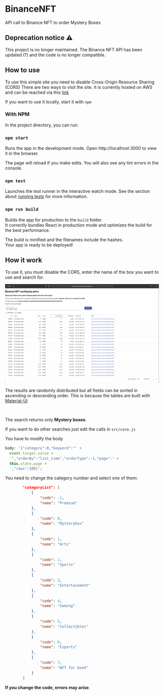 # BinanceNFT

API call to Binance NFT to order Mystery Boxes

## Deprecation notice ⚠️

This project is no longer maintained. The Binance NFT API has been updated (?) and the code is no longer compatible.

## How to use

To use this simple site you need to disable Cross-Origin Resource Sharing (CORS)
There are two ways to visit the site. It is currently hosted on AWS and can be reached via this <a href="https://main.d2r9mmbhw2cevi.amplifyapp.com" target="_blank"> link </a>

If you want to use it locally, start it with `npm`

### With NPM

In the project directory, you can run:

### `npm start`

Runs the app in the development mode.
Open http://localhost:3000 to view it in the browser.

The page will reload if you make edits.
You will also see any lint errors in the console.

### `npm test`

Launches the test runner in the interactive watch mode.
See the section about <a href="https://create-react-app.dev/docs/running-tests/" target="_blank">running tests</a> for more information.

### `npm run build`

Builds the app for production to the `build` folder.<br>
It correctly bundles React in production mode and optimizes the build for the best performance.

The build is minified and the filenames include the hashes.<br>
Your app is ready to be deployed!

## How it work

To use it, you must disable the CORS, enter the name of the box you want to use and search for.

<img src="img/screen.png">

</br>

The results are randomly distributed but all fields can be sorted in ascending or descending order. This is because the tables are built with <a href="https://material-ui.com/components/tables/" target="_blank">Material-UI </a>

</br>

The search returns only <b>Mystery boxes</b>.

If you want to do other searches just edit the calls in `src/core.js`

You have to modify the body

```javascript
body: '{"category":0,"keyword":"' +
  event.target.value +
  '","orderBy":"list_time","orderType":-1,"page":' +
  this.state.page +
  ',"rows":100}';
```

You need to change the category number and select one of them:

```JSON
        "categoryList": [
            {
                "code": -1,
                "name": "Premium"
            },
            {
                "code": 0,
                "name": "Mysterybox"
            },
            {
                "code": 1,
                "name": "Arts"
            },
            {
                "code": 2,
                "name": "Sports"
            },
            {
                "code": 3,
                "name": "Entertainment"
            },
            {
                "code": 4,
                "name": "Gaming"
            },
            {
                "code": 5,
                "name": "Collectibles"
            },
            {
                "code": 6,
                "name": "Esports"
            },
            {
                "code": 7,
                "name": "NFT for Good"
            }
        ]
```

<b>If you change the code, errors may arise</b>.
